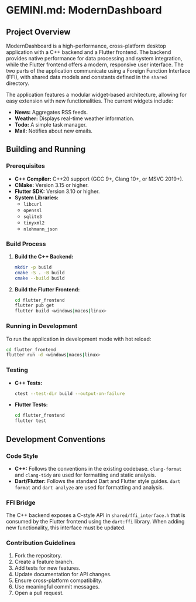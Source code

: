 # GEMINI.md: ModernDashboard

## Project Overview

ModernDashboard is a high-performance, cross-platform desktop application with a C++ backend and a Flutter frontend. The backend provides native performance for data processing and system integration, while the Flutter frontend offers a modern, responsive user interface. The two parts of the application communicate using a Foreign Function Interface (FFI), with shared data models and constants defined in the `shared` directory.

The application features a modular widget-based architecture, allowing for easy extension with new functionalities. The current widgets include:

*   **News:** Aggregates RSS feeds.
*   **Weather:** Displays real-time weather information.
*   **Todo:** A simple task manager.
*   **Mail:** Notifies about new emails.

## Building and Running

### Prerequisites

*   **C++ Compiler:** C++20 support (GCC 9+, Clang 10+, or MSVC 2019+).
*   **CMake:** Version 3.15 or higher.
*   **Flutter SDK:** Version 3.10 or higher.
*   **System Libraries:**
    *   `libcurl`
    *   `openssl`
    *   `sqlite3`
    *   `tinyxml2`
    *   `nlohmann_json`

### Build Process

1.  **Build the C++ Backend:**
    ```bash
    mkdir -p build
    cmake -S . -B build
    cmake --build build
    ```

2.  **Build the Flutter Frontend:**
    ```bash
    cd flutter_frontend
    flutter pub get
    flutter build <windows|macos|linux>
    ```

### Running in Development

To run the application in development mode with hot reload:

```bash
cd flutter_frontend
flutter run -d <windows|macos|linux>
```

### Testing

*   **C++ Tests:**
    ```bash
    ctest --test-dir build --output-on-failure
    ```

*   **Flutter Tests:**
    ```bash
    cd flutter_frontend
    flutter test
    ```

## Development Conventions

### Code Style

*   **C++:** Follows the conventions in the existing codebase. `clang-format` and `clang-tidy` are used for formatting and static analysis.
*   **Dart/Flutter:** Follows the standard Dart and Flutter style guides. `dart format` and `dart analyze` are used for formatting and analysis.

### FFI Bridge

The C++ backend exposes a C-style API in `shared/ffi_interface.h` that is consumed by the Flutter frontend using the `dart:ffi` library. When adding new functionality, this interface must be updated.

### Contribution Guidelines

1.  Fork the repository.
2.  Create a feature branch.
3.  Add tests for new features.
4.  Update documentation for API changes.
5.  Ensure cross-platform compatibility.
6.  Use meaningful commit messages.
7.  Open a pull request.
